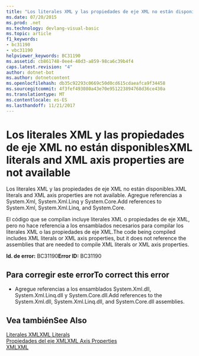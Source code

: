 ```yaml
---
title: "Los literales XML y las propiedades de eje XML no están disponibles"
ms.date: 07/20/2015
ms.prod: .net
ms.technology: devlang-visual-basic
ms.topic: article
f1_keywords:
- bc31190
- vbc31190
helpviewer_keywords: BC31190
ms.assetid: cb861748-0ee4-40d3-a859-98ca6c39b4f4
caps.latest.revision: "4"
author: dotnet-bot
ms.author: dotnetcontent
ms.openlocfilehash: db35c92293c0669c50d0cd615cdaeafca9f34458
ms.sourcegitcommit: 4f3fef493080a43e70e951223894768d36ce430a
ms.translationtype: MT
ms.contentlocale: es-ES
ms.lasthandoff: 11/21/2017
---
```

# <a name="xml-literals-and-xml-axis-properties-are-not-available"></a><span data-ttu-id="c86b9-102">Los literales XML y las propiedades de eje XML no están disponibles</span><span class="sxs-lookup"><span data-stu-id="c86b9-102">XML literals and XML axis properties are not available</span></span>
<span data-ttu-id="c86b9-103">Los literales XML y las propiedades de eje XML no están disponibles.</span><span class="sxs-lookup"><span data-stu-id="c86b9-103">XML literals and XML axis properties are not available.</span></span> <span data-ttu-id="c86b9-104">Agregue referencias a System.Xml, System.Xml.Linq y System.Core.</span><span class="sxs-lookup"><span data-stu-id="c86b9-104">Add references to System.Xml, System.Xml.Linq, and System.Core.</span></span>  
  
 <span data-ttu-id="c86b9-105">El código que se compilan incluye literales XML o propiedades de eje XML, pero no hace referencia a los ensamblados necesarios para compilar los literales XML o las propiedades de eje XML.</span><span class="sxs-lookup"><span data-stu-id="c86b9-105">The code being compiled includes XML literals or XML axis properties, but it does not reference the assemblies that are needed to compile XML literals or XML axis properties.</span></span>  
  
 <span data-ttu-id="c86b9-106">**Id. de error:** BC31190</span><span class="sxs-lookup"><span data-stu-id="c86b9-106">**Error ID:** BC31190</span></span>  
  
## <a name="to-correct-this-error"></a><span data-ttu-id="c86b9-107">Para corregir este error</span><span class="sxs-lookup"><span data-stu-id="c86b9-107">To correct this error</span></span>  
  
-   <span data-ttu-id="c86b9-108">Agregue referencias a los ensamblados System.Xml.dll, System.Xml.Linq.dll y System.Core.dll.</span><span class="sxs-lookup"><span data-stu-id="c86b9-108">Add references to the System.Xml.dll, System.Xml.Linq.dll, and System.Core.dll assemblies.</span></span>  
  
## <a name="see-also"></a><span data-ttu-id="c86b9-109">Vea también</span><span class="sxs-lookup"><span data-stu-id="c86b9-109">See Also</span></span>  
 [<span data-ttu-id="c86b9-110">Literales XML</span><span class="sxs-lookup"><span data-stu-id="c86b9-110">XML Literals</span></span>](../../visual-basic/language-reference/xml-literals/index.md)  
 [<span data-ttu-id="c86b9-111">Propiedades del eje XML</span><span class="sxs-lookup"><span data-stu-id="c86b9-111">XML Axis Properties</span></span>](../../visual-basic/language-reference/xml-axis/xml-axis-properties.md)  
 [<span data-ttu-id="c86b9-112">XML</span><span class="sxs-lookup"><span data-stu-id="c86b9-112">XML</span></span>](../../visual-basic/programming-guide/language-features/xml/index.md)
